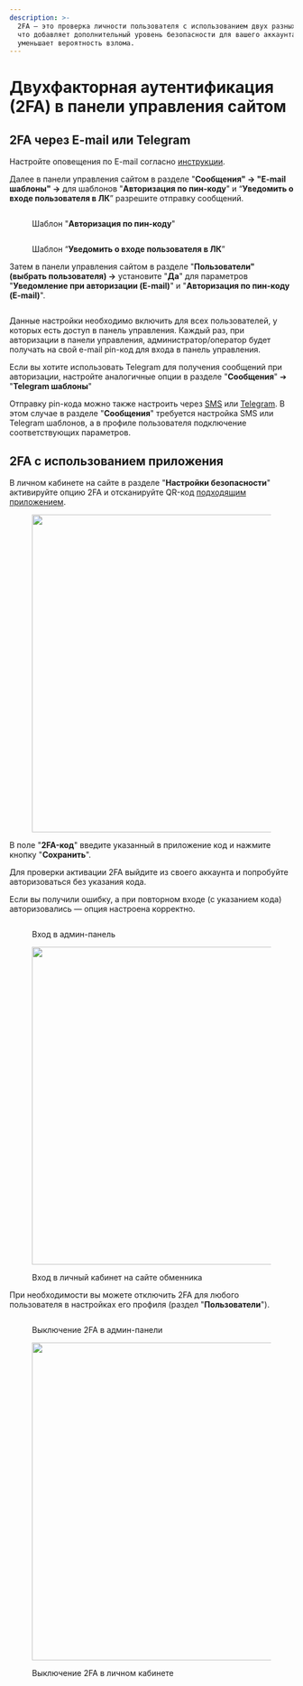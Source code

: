 ```yaml
---
description: >-
  2FA — это проверка личности пользователя с использованием двух разных методов,
  что добавляет дополнительный уровень безопасности для вашего аккаунта и
  уменьшает вероятность взлома.
---
```


# Двухфакторная аутентификация (2FA) в панели управления сайтом

## 2FA через E-mail или Telegram

Настройте оповещения по E-mail согласно [инструкции](https://premium.gitbook.io/rukovodstvo-polzovatelya/navigaciya/uvedomleniya/opovesheniya-po-e-mail).

Далее в панели управления сайтом в разделе "**Сообщения" → "E-mail шаблоны" →** для шаблонов "**Авторизация по пин-коду**" и “**Уведомить о входе пользователя в ЛК**” разрешите отправку сообщений.

<figure><img src="../../.gitbook/assets/image (1063).png" alt=""><figcaption><p>Шаблон "<strong>Авторизация по пин-коду</strong>" </p></figcaption></figure>

<figure><img src="../../.gitbook/assets/image (1163).png" alt=""><figcaption><p>Шаблон “<strong>Уведомить о входе пользователя в ЛК</strong>”</p></figcaption></figure>

Затем в панели управления сайтом в разделе "**Пользователи" (выбрать пользователя) →** установите "**Да**" для параметров "**Уведомление при авторизации (E-mail)**" и "**Авторизация по пин-коду (E-mail)**".&#x20;

<figure><img src="../../.gitbook/assets/изображение (57).png" alt=""><figcaption></figcaption></figure>

Данные настройки необходимо включить для всех пользователей, у которых есть доступ в панель управления. Каждый раз, при авторизации в панели управления, администратор/оператор будет получать на свой e-mail pin-код для входа в панель управления.

Если вы хотите использовать Telegram для получения сообщений при авторизации, настройте аналогичные опции в разделе "**Сообщения**" ➔ "**Telegram шаблоны**"

Отправку pin-кода можно также настроить через [SMS](https://premium.gitbook.io/rukovodstvo-polzovatelya/navigaciya/uvedomleniya/opovesheniya-po-sms) или [Telegram](https://premium.gitbook.io/main/osnovnye-nastroiki/uvedomleniya-administratoram-i-klientam/uvedomleniya-v-telegram). В этом случае в разделе "**Сообщения**" требуется настройка SMS или Telegram шаблонов, а в профиле пользователя подключение соответствующих параметров.

## 2FA с использованием приложения

В личном кабинете на сайте в разделе "**Настройки безопасности**" активируйте опцию 2FA и отсканируйте QR-код [подходящим приложением](https://trashexpert.ru/mobile/apps/best-two-factor-authentication-apps).&#x20;

<figure><img src="../../.gitbook/assets/image (6).png" alt="" width="563"><figcaption></figcaption></figure>

В поле "**2FA-код**" введите указанный в приложение код и нажмите кнопку "**Сохранить**".

Для проверки активации 2FA выйдите из своего аккаунта и попробуйте авторизоваться без указания кода.

Если вы получили ошибку, а при повторном входе (с указанием кода) авторизовались — опция настроена корректно.

<div><figure><img src="../../.gitbook/assets/image (1) (1) (1) (1).png" alt=""><figcaption><p>Вход в админ-панель</p></figcaption></figure> <figure><img src="../../.gitbook/assets/image (4) (1).png" alt="" width="563"><figcaption><p>Вход в личный кабинет на сайте обменника</p></figcaption></figure></div>

При необходимости вы можете отключить 2FA для любого пользователя в настройках его профиля (раздел "**Пользователи**").

<div><figure><img src="../../.gitbook/assets/image (2) (1) (1) (1).png" alt=""><figcaption><p>Выключение 2FA в админ-панели</p></figcaption></figure> <figure><img src="../../.gitbook/assets/image (3) (1).png" alt="" width="563"><figcaption><p>Выключение 2FA в личном кабинете</p></figcaption></figure></div>
